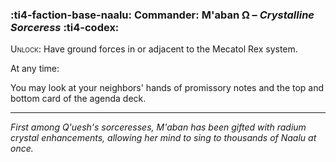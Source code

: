 ### :ti4-faction-base-naalu: **Commander**: M'aban Ω – _Crystalline Sorceress_ :ti4-codex:

<span style="font-variant:small-caps;">Unlock</span>: Have ground forces in or adjacent to the Mecatol Rex system.

At any time:

You may look at your neighbors' hands of promissory notes and the top and bottom card of the agenda deck.

---

_First among Q'uesh's sorceresses, M'aban has been gifted with radium crystal enhancements, allowing her mind to sing to thousands of Naalu at once._

